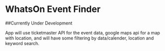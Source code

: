 # WhatsOn Event Finder

##Currently Under Development

App will use ticketmaster API for the event data, google maps api for a map with location, and will have some filtering by data/calender, location and keyword search. 



